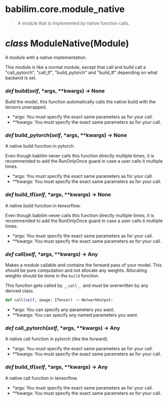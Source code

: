 # babilim.core.module_native

> A module that is implemented by native function calls.

# *class* **ModuleNative**(Module)

A module with a native implementation.

This module is like a normal module, except that call and build call a "call_pytorch", "call_tf", "build_pytorch" and "build_tf" depending on what backend is set.


### *def* **build**(*self*, *args, **kwargs) -> None

Build the model, this function automatically calls the native build with the tensors unwrapped.

* *args: You must specify the exact same parameters as for your call.
* **kwargs: You must specify the exact same parameters as for your call.


### *def* **build_pytorch**(*self*, *args, **kwargs) -> None

A native build function in pytorch.

Even though babilim never calls this function directly multiple times, it is recommended to add the RunOnlyOnce guard in case a user calls it multiple times.

* *args: You must specify the exact same parameters as for your call.
* **kwargs: You must specify the exact same parameters as for your call.


### *def* **build_tf**(*self*, *args, **kwargs) -> None

A native build function in tensorflow.

Even though babilim never calls this function directly multiple times, it is recommended to add the RunOnlyOnce guard in case a user calls it multiple times.

* *args: You must specify the exact same parameters as for your call.
* **kwargs: You must specify the exact same parameters as for your call.


### *def* **call**(*self*, *args, **kwargs) -> Any

Makes a module callable and contains the forward pass of your model.
This should be pure computation and not allocate any weights.
Allocating weights should be done in the `build` function.

This function gets called by `__call__` and must be overwritten by any derived class.

```python
def call(self, image: ITensor) -> NetworkOutput:
```

* *args: You can specify any parameters you want.
* **kwargs: You can specify any named parameters you want.


### *def* **call_pytorch**(*self*, *args, **kwargs) -> Any

A native call function in pytorch (like the forward).

* *args: You must specify the exact same parameters as for your call.
* **kwargs: You must specify the exact same parameters as for your call.


### *def* **build_tf**(*self*, *args, **kwargs) -> Any

A native call function in tensorflow.

* *args: You must specify the exact same parameters as for your call.
* **kwargs: You must specify the exact same parameters as for your call.


